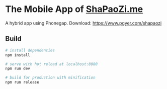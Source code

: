 # The Mobile App of [ShaPaoZi.me](http://www.shapaozi.me)

A hybrid app using Phonegap.
Download: https://www.pgyer.com/shapaozi

## Build

``` bash
# install dependencies
npm install

# serve with hot reload at localhost:8080
npm run dev

# build for production with minification
npm run release

```